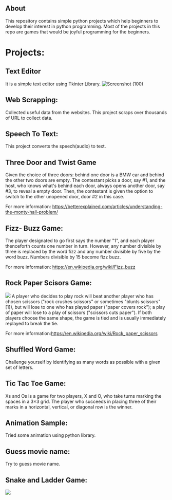 About 
-----
This repository contains simple python projects which help beginners to develop their interest in python programming.
Most of the projects in this repo are games that would be joyful programming for the beginners.

Projects:
=========

Text Editor
----------
It is a simple text editor using Tkinter Library. 
![Screenshot (100)](https://user-images.githubusercontent.com/35570930/87222484-7e9b4280-c391-11ea-9573-8e95d2e264a8.png)


Web Scrapping:
---------------
Collected useful data from the websites.
This project scraps over thousands of URL to collect data.

Speech To Text:
-------------
This project converts the speech(audio) to text. 

Three Door and Twist Game
-----------------------

Given the choice of three doors: behind one door is a BMW car and behind the other two doors are empty. The contestant picks a door, say #1, and the host, who knows what's behind each door, always opens another door, say #3, to reveal a empty door. Then, the contestant is given the option to switch to the other unopened door, door #2 in this case.

For more information: https://betterexplained.com/articles/understanding-the-monty-hall-problem/

Fizz- Buzz Game: 
----------------
The player designated to go first says the number "1", and each player thenceforth counts one number in turn. However, any number divisible by three is replaced by the word fizz and any number divisible by five by the word buzz. Numbers divisible by 15 become fizz buzz.

For more information: https://en.wikipedia.org/wiki/Fizz_buzz

Rock Paper Scisors Game:
---------------------
<img src = "https://github.com/manishsingh7163/PYTHON-SIMPLE-PROJECTS/blob/master/images/rock%20paper%20scissors.png?raw=true">
A player who decides to play rock will beat another player who has chosen scissors ("rock crushes scissors" or sometimes "blunts scissors"[1]), but will lose to one who has played paper ("paper covers rock"); a play of paper will lose to a play of scissors ("scissors cuts paper"). If both players choose the same shape, the game is tied and is usually immediately replayed to break the tie.

For more information:https://en.wikipedia.org/wiki/Rock_paper_scissors


Shuffled Word Game:
------------------
Challenge yourself by identifying as many words as possible with a given set of letters. 


Tic Tac Toe Game:
------------------
Xs and Os is a game for two players, X and O, who take turns marking the spaces in a 3×3 grid. The player who succeeds in placing three of their marks in a horizontal, vertical, or diagonal row is the winner.


Animation Sample:
--------------
Tried some animation using python library.

Guess movie name:
----------------
Try to guess movie name.

Snake and Ladder Game:
---------------------------
<img src = "https://github.com/manishsingh7163/PYTHON-SIMPLE-PROJECTS/blob/master/images/snake%20and%20ladder.jpg?raw=true">

